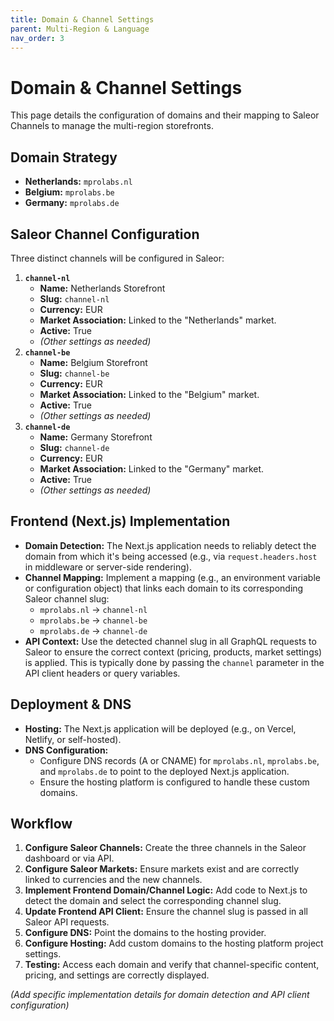 ```yaml
---
title: Domain & Channel Settings
parent: Multi-Region & Language
nav_order: 3
---
```


# Domain & Channel Settings

This page details the configuration of domains and their mapping to Saleor Channels to manage the multi-region storefronts.

## Domain Strategy

*   **Netherlands:** `mprolabs.nl`
*   **Belgium:** `mprolabs.be`
*   **Germany:** `mprolabs.de`

## Saleor Channel Configuration

Three distinct channels will be configured in Saleor:

1.  **`channel-nl`**
    *   **Name:** Netherlands Storefront
    *   **Slug:** `channel-nl`
    *   **Currency:** EUR
    *   **Market Association:** Linked to the "Netherlands" market.
    *   **Active:** True
    *   *(Other settings as needed)*
2.  **`channel-be`**
    *   **Name:** Belgium Storefront
    *   **Slug:** `channel-be`
    *   **Currency:** EUR
    *   **Market Association:** Linked to the "Belgium" market.
    *   **Active:** True
    *   *(Other settings as needed)*
3.  **`channel-de`**
    *   **Name:** Germany Storefront
    *   **Slug:** `channel-de`
    *   **Currency:** EUR
    *   **Market Association:** Linked to the "Germany" market.
    *   **Active:** True
    *   *(Other settings as needed)*

## Frontend (Next.js) Implementation

*   **Domain Detection:** The Next.js application needs to reliably detect the domain from which it's being accessed (e.g., via `request.headers.host` in middleware or server-side rendering).
*   **Channel Mapping:** Implement a mapping (e.g., an environment variable or configuration object) that links each domain to its corresponding Saleor channel slug:
    *   `mprolabs.nl` -> `channel-nl`
    *   `mprolabs.be` -> `channel-be`
    *   `mprolabs.de` -> `channel-de`
*   **API Context:** Use the detected channel slug in all GraphQL requests to Saleor to ensure the correct context (pricing, products, market settings) is applied. This is typically done by passing the `channel` parameter in the API client headers or query variables.

## Deployment & DNS

*   **Hosting:** The Next.js application will be deployed (e.g., on Vercel, Netlify, or self-hosted).
*   **DNS Configuration:**
    *   Configure DNS records (A or CNAME) for `mprolabs.nl`, `mprolabs.be`, and `mprolabs.de` to point to the deployed Next.js application.
    *   Ensure the hosting platform is configured to handle these custom domains.

## Workflow

1.  **Configure Saleor Channels:** Create the three channels in the Saleor dashboard or via API.
2.  **Configure Saleor Markets:** Ensure markets exist and are correctly linked to currencies and the new channels.
3.  **Implement Frontend Domain/Channel Logic:** Add code to Next.js to detect the domain and select the corresponding channel slug.
4.  **Update Frontend API Client:** Ensure the channel slug is passed in all Saleor API requests.
5.  **Configure DNS:** Point the domains to the hosting provider.
6.  **Configure Hosting:** Add custom domains to the hosting platform project settings.
7.  **Testing:** Access each domain and verify that channel-specific content, pricing, and settings are correctly displayed.

*(Add specific implementation details for domain detection and API client configuration)* 